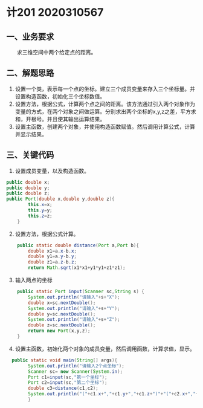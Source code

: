 # 计201 2020310567
## 一、业务要求
&emsp;&emsp;求三维空间中两个给定点的距离。
## 二、解题思路
1. 设置一个类，表示每一个点的坐标。建立三个成员变量来存入三个坐标量。并设置构造函数，初始化三个坐标数值。
2. 设置方法，根据公式，计算两个点之间的距离。该方法通过引入两个对象作为变量的方式，在两个对象之间做运算。分别求出两个坐标的x,y,z之差，平方求和，开根号。并且使其输出运算结果。
3. 设置主函数，创建两个对象，并使用构造函数赋值。然后调用计算公式，计算并显示结果。 
## 三、关键代码
1. 设置成员变量，以及构造函数。
```java
public double x;
public double y;
public double z;
public Port(double x,double y,double z){
        this.x=x;
        this.y=y;
        this.z=z;
    }
```
2. 设置方法，根据公式计算。
```java
    public static double distance(Port a,Port b){
        double x1=a.x-b.x;
        double y1=a.y-b.y;
        double z1=a.z-b.z;
        return Math.sqrt(x1*x1+y1*y1+z1*z1);
```
3. 输入两点的坐标
```java
    public static Port input(Scanner sc,String s) {
        System.out.println("请输入"+s+"X");
        double x=sc.nextDouble();
        System.out.println("请输入"+s+"Y");
        double y=sc.nextDouble();
        System.out.println("请输入"+s+"Z");
        double z=sc.nextDouble();
        return new Port(x,y,z);
    }
```
4. 设置主函数，初始化两个对象的成员变量，然后调用函数，计算求值，显示。
```java
  public static void main(String[] args){
        System.out.println("请输入2个点坐标");
        Scanner sc= new Scanner(System.in);
        Port c1=input(sc,"第一个坐标");
        Port c2=input(sc,"第二个坐标");
        double c3=distance(c1,c2);
        System.out.println("("+c1.x+","+c1.y+","+c1.z+")"+"("+c2.x+","+c2.y+","+c2.z+")"+"之间的距离为"+c3);
        }
```
